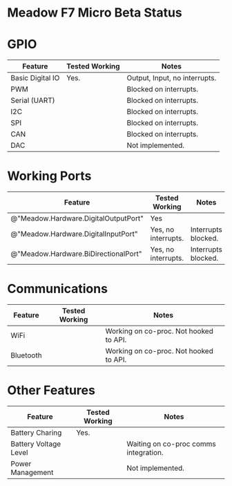 # Meadow F7 Micro Beta Status


# GPIO

| Feature          | Tested Working      | Notes                             |
|------------------|---------------------|-----------------------------------|
| Basic Digital IO | Yes. | Output, Input, no interrupts. |
| PWM              | | Blocked on interrupts. |
| Serial (UART)    | | Blocked on interrupts. |
| I2C              | | Blocked on interrupts. |
| SPI              | | Blocked on interrupts. |
| CAN              | | Blocked on interrupts. |
| DAC              | | Not implemented. |

# Working Ports

| Feature          | Tested Working      | Notes                             |
|------------------|---------------------|-----------------------------------|
| @"Meadow.Hardware.DigitalOutputPort" | Yes | |
| @"Meadow.Hardware.DigitalInputPort" | Yes, no interrupts. | Interrupts blocked. |
| @"Meadow.Hardware.BiDirectionalPort" | Yes, no interrupts. | Interrupts blocked. |

# Communications

| Feature          | Tested Working      | Notes                             |
|------------------|---------------------|-----------------------------------|
| WiFi	| | Working on co-proc. Not hooked to API. |
| Bluetooth | | Working on co-proc. Not hooked to API. |

# Other Features

| Feature          | Tested Working      | Notes                             |
|------------------|---------------------|-----------------------------------|
| Battery Charing  | Yes. |
| Battery Voltage Level | | Waiting on co-proc comms integration. |
| Power Management | | Not implemented. |